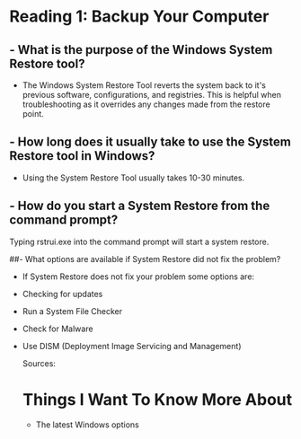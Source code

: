 # Reading 1: Backup Your Computer 


## - What is the purpose of the Windows System Restore tool?
- The Windows System Restore Tool reverts the system back to it's previous software, configurations, and registries. This is helpful when troubleshooting as it
  overrides any changes made from the restore point. 


## - How long does it usually take to use the System Restore tool in Windows?
- Using the System Restore Tool usually takes 10-30 minutes. 


## - How do you start a System Restore from the command prompt?
Typing rstrui.exe into the command prompt will start a system restore. 


##- What options are available if System Restore did not fix the problem?
- If System Restore does not fix your problem some options are:
- Checking for updates
- Run a System File Checker
- Check for Malware
- Use DISM (Deployment Image Servicing and Management)

  Sources:
[](https://www.lifewire.com/how-to-use-system-restore-in-windows-2626131)


  # Things I Want To Know More About
  - The latest Windows options
    

